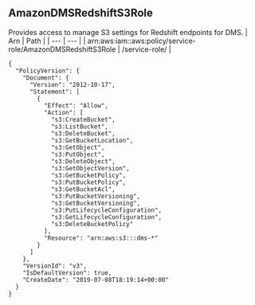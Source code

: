 
## AmazonDMSRedshiftS3Role
Provides access to manage S3 settings for Redshift endpoints for DMS.
| Arn | Path |
| --- | --- |
| arn:aws:iam::aws:policy/service-role/AmazonDMSRedshiftS3Role | /service-role/ |
```
{
  "PolicyVersion": {
    "Document": {
      "Version": "2012-10-17",
      "Statement": [
        {
          "Effect": "Allow",
          "Action": [
            "s3:CreateBucket",
            "s3:ListBucket",
            "s3:DeleteBucket",
            "s3:GetBucketLocation",
            "s3:GetObject",
            "s3:PutObject",
            "s3:DeleteObject",
            "s3:GetObjectVersion",
            "s3:GetBucketPolicy",
            "s3:PutBucketPolicy",
            "s3:GetBucketAcl",
            "s3:PutBucketVersioning",
            "s3:GetBucketVersioning",
            "s3:PutLifecycleConfiguration",
            "s3:GetLifecycleConfiguration",
            "s3:DeleteBucketPolicy"
          ],
          "Resource": "arn:aws:s3:::dms-*"
        }
      ]
    },
    "VersionId": "v3",
    "IsDefaultVersion": true,
    "CreateDate": "2019-07-08T18:19:14+00:00"
  }
}
```
